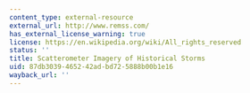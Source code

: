 ```yaml
---
content_type: external-resource
external_url: http://www.remss.com/
has_external_license_warning: true
license: https://en.wikipedia.org/wiki/All_rights_reserved
status: ''
title: Scatterometer Imagery of Historical Storms
uid: 87db3039-4652-42ad-bd72-5888b00b1e16
wayback_url: ''
---
```

